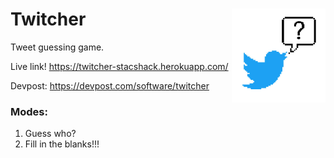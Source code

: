 # Twitcher <img align="right" width="150" height="150" src="https://github.com/RyanGibb/twitcher/blob/master/static/resources/logo3.jpg">  
Tweet guessing game.

Live link! https://twitcher-stacshack.herokuapp.com/

Devpost: https://devpost.com/software/twitcher

### Modes:
  1. Guess who?
  2. Fill in the blanks!!!
